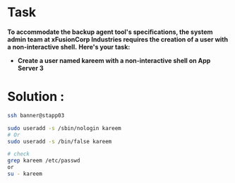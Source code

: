 # Task

**To accommodate the backup agent tool's specifications, the system admin team at xFusionCorp Industries requires the creation of a user with a non-interactive shell.**
**Here's your task:**
 - **Create a user named kareem with a non-interactive shell on App Server 3**

# Solution :

```bash
ssh banner@stapp03

sudo useradd -s /sbin/nologin kareem
# Or
sudo useradd -s /bin/false kareem

# check
grep kareem /etc/passwd
or
su - kareem
```
